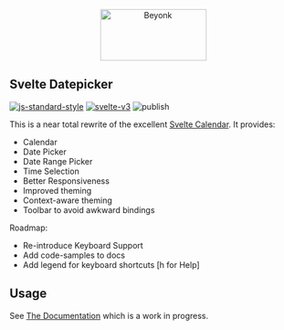 <p align="center">
  <img width="186" height="90" src="https://user-images.githubusercontent.com/218949/44782765-377e7c80-ab80-11e8-9dd8-fce0e37c235b.png" alt="Beyonk" />
</p>

## Svelte Datepicker

[![js-standard-style](https://img.shields.io/badge/code%20style-standard-brightgreen.svg)](http://standardjs.com) [![svelte-v3](https://img.shields.io/badge/svelte-v3-blueviolet.svg)](https://svelte.dev) ![publish](https://github.com/beyonk-adventures/svelte-datepicker/workflows/publish/badge.svg)

This is a near total rewrite of the excellent [Svelte Calendar](https://github.com/6eDesign/svelte-calendar). It provides:

* Calendar
* Date Picker
* Date Range Picker
* Time Selection
* Better Responsiveness
* Improved theming
* Context-aware theming
* Toolbar to avoid awkward bindings

Roadmap:

* Re-introduce Keyboard Support
* Add code-samples to docs
* Add legend for keyboard shortcuts [h for Help]

## Usage

See [The Documentation](https://svelte-datepicker.vercel.app) which is a work in progress.